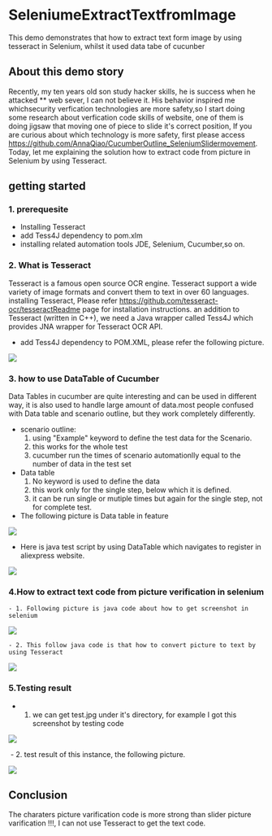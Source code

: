 # SeleniumeExtractTextfromImage
This demo demonstrates that how to extract text form image by using tesseract in Selenium, whilst it used data tabe  of cucunber
## About this demo story
Recently, my ten years old son study hacker skills, he is success when he attacked ** web sever, I can not believe it. His behavior inspired me whichsecurity verfication technologies are more safety,so I start doing some research about verfication code skills of website, one of them is doing jigsaw that moving one of piece to slide it's correct position, If you are curious about which technology is more safety, first please access https://github.com/AnnaQiao/CucumberOutline_SeleniumSlidermovement. Today, let me explaining the solution how to extract code from picture in Selenium by using Tesseract.
## getting started
### 1. prerequesite
 - Installing Tesseract
 - add Tess4J dependency to pom.xlm
 - installing related automation tools JDE, Selenium, Cucumber,so on.
### 2. What is Tesseract
   Tesseract is a famous open source OCR engine. Tesseract support a wide variety of image formats and convert them to text in over 60 languages.
   installing Tesseract, Please refer https://github.com/tesseract-ocr/tesseractReadme page for installation instructions.
   an addition to Tesseract (written in C++), we need a Java wrapper called Tess4J which provides JNA wrapper for Tesseract OCR API.
   - add Tess4J dependency to POM.XML, please refer the following picture. 
   
![](https://github.com/AnnaQiao/SeleniumeExtractTextfromImage/blob/master/pictures/dependency.JPG)
### 3. how to use DataTable of Cucumber
  Data Tables in cucumber are quite interesting and can be used in different way, it is also used to handle large amount of data.most people confused with Data table and scenario outline, but they work completely differently.
  - scenario outline:
    1. using "Example" keyword to define the test data for the Scenario.
    2. this works for the whole test
    3. cucumber run the times of scenario automationlly equal to the number of data in the test set
 - Data table
    1. No keyword is used to define the data
    2. this work  only for the single step, below which it is defined.
    3. it can be run single or mutiple times but again for the single step, not for complete test.
  - The following picture is Data table in feature 
  
   ![](https://github.com/AnnaQiao/SeleniumeExtractTextfromImage/blob/master/pictures/feature.JPG)

  - Here is java test script by using DataTable which navigates to register in aliexpress website.

   ![](https://github.com/AnnaQiao/SeleniumeExtractTextfromImage/blob/master/pictures/dataTable.JPG)
### 4.How to extract text code from picture verification in selenium
    - 1. Following picture is java code about how to get screenshot in selenium
   ![](https://github.com/AnnaQiao/SeleniumeExtractTextfromImage/blob/master/pictures/screenshot.JPG)
    
    - 2. This follow java code is that how to convert picture to text by using Tesseract
    
   ![](https://github.com/AnnaQiao/SeleniumeExtractTextfromImage/blob/master/pictures/extract.JPG)
### 5.Testing result
  - 1. we can get test.jpg under it's directory, for example I got this screenshot by testing code

  ![](https://github.com/AnnaQiao/SeleniumeExtractTextfromImage/blob/master/pictures/test.jpg)
  
  - 2. test result of this instance, the following picture.
   
 ![](https://github.com/AnnaQiao/SeleniumeExtractTextfromImage/blob/master/pictures/testResult.JPG)
  
## Conclusion
  The charaters picture varification code is more strong than slider picture varification !!!, I can not use Tesseract to get the text code.
